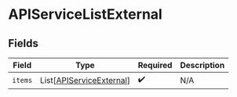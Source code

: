 # APIServiceListExternal


## Fields

| Field                                                                 | Type                                                                  | Required                                                              | Description                                                           |
| --------------------------------------------------------------------- | --------------------------------------------------------------------- | --------------------------------------------------------------------- | --------------------------------------------------------------------- |
| `items`                                                               | List[[APIServiceExternal](../../models/shared/apiserviceexternal.md)] | :heavy_check_mark:                                                    | N/A                                                                   |